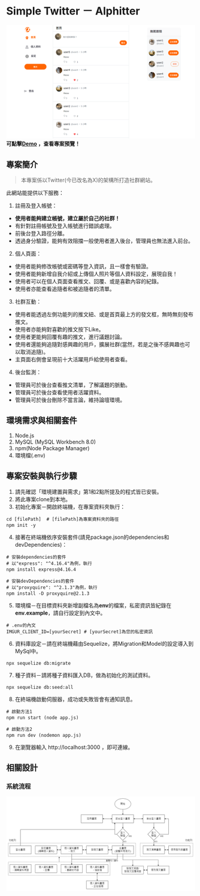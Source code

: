 # Simple Twitter － Alphitter
![image](public/photos/homepage.png)
**可點擊[Demo](https://mighty-tundra-17871-5d8e08ab6f3e.herokuapp.com/signin) ，查看專案預覽！**

## 專案簡介
> 本專案係以Twitter(今已改名為X)的架構所打造社群網站。

此網站能提供以下服務：
1. 註冊及登入帳號：
  - **使用者能夠建立帳號，建立屬於自己的社群！**
  - 有針對註冊帳號及登入帳號進行錯誤處理。
  - 前後台登入路徑分離。
  - 透過身分驗證，能夠有效阻擋一般使用者進入後台，管理員也無法進入前台。
2. 個人頁面：
  - 使用者能夠修改帳號或密碼等登入資訊，且一樣會有驗證。
  - 使用者能夠新增自我介紹或上傳個人照片等個人資料設定，展現自我！
  - 使用者可以在個人頁面查看推文、回覆、或是喜歡內容的紀錄。
  - 使用者亦能查看追隨者和被追隨者的清單。
3. 社群互動：
  - 使用者能透過左側功能列的推文紐、或是首頁最上方的發文框，無時無刻發布推文。
  - 使用者亦能夠對喜歡的推文按下Like。
  - 使用者更能夠回覆有趣的推文，進行議題討論。
  - 使用者還能夠追隨對感興趣的用戶，擴展社群(當然，若是之後不感興趣也可以取消追隨)。
  - 主頁面右側會呈現前十大活躍用戶給使用者查看。
4. 後台監測：
  - 管理員可於後台查看推文清單，了解議題的脈動。
  - 管理員可於後台查看使用者活躍資料。
  - 管理員可於後台刪除不當言論，維持論壇環境。

## 環境需求與相關套件
1. Node.js
2. MySQL (MySQL Workbench 8.0)
3. npm(Node Package Manager)
4. 環境檔(.env)

## 專案安裝與執行步驟
1. 請先確認「環境建置與需求」第1和2點所提及的程式皆已安裝。
2. 將此專案clone到本地。
3. 初始化專案－開啟終端機，在專案資料夾執行：
```
cd [filePath]  # [filePath]為專案資料夾的路徑
npm init -y
```
4. 接著在終端機依序安裝套件(請見package.json的dependencies和devDependencies)：
```
# 安裝dependencies的套件
# 以"express": "^4.16.4"為例，執行
npm install express@4.16.4
```
```
# 安裝devDependencies的套件
# 以"proxyquire": "^2.1.3"為例，執行
npm install -D proxyquire@2.1.3
```
5. 環境檔－在目標資料夾新增副檔名為**env**的檔案，私密資訊皆紀錄在**env.example**，請自行設定到內文中。
```
# .env的內文
IMGUR_CLIENT_ID=[yourSecret] # [yourSecret]為您的私密資訊
```
6. 資料庫設定－請在終端機藉由Sequelize，將Migration和Model的設定導入到MySql中。
```
npx sequelize db:migrate
```
7. 種子資料－請將種子資料匯入DB，做為初始化的測試資料。
```
npx sequelize db:seed:all
```
8. 在終端機啟動伺服器，成功或失敗皆會有通知訊息。
```
# 啟動方法1
npm run start (node app.js)
```
```
# 啟動方法2
npm run dev (nodemon app.js)
```
9. 在瀏覽器輸入 http://localhost:3000 ，即可連線。

## 相關設計
### 系統流程
![image](public/photos/twitter_flow.png)
